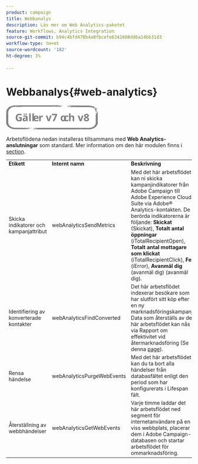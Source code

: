 ```yaml
---
product: campaign
title: Webbanalys
description: Läs mer om Web Analytics-paketet
feature: Workflows, Analytics Integration
source-git-commit: b94c4bfd478b4a8fbcefe6341608dd6a14bb31d3
workflow-type: tm+mt
source-wordcount: '182'
ht-degree: 3%

---
```



# Webbanalys{#web-analytics}

![](../../assets/common.svg)

Arbetsflödena nedan installeras tillsammans med **Web Analytics-anslutningar** som standard. Mer information om den här modulen finns i [section](../../platform/using/adobe-analytics-connector.md).

<table> 
 <tbody> 
  <tr> 
   <td> <strong>Etikett</strong><br /> </td> 
   <td> <strong>Internt namn</strong><br /> </td> 
   <td> <strong>Beskrivning</strong><br /> </td> 
  </tr> 
  <tr> 
   <td> <span class="uicontrol">Skicka indikatorer och kampanjattribut</span> <br /> </td> 
   <td> <span class="uicontrol">webAnalyticsSendMetrics</span> <br /> </td> 
   <td> Med det här arbetsflödet kan ni skicka kampanjindikatorer från Adobe Campaign till Adobe Experience Cloud Suite via Adobe® Analytics-kontakten. De berörda indikatorerna är följande: <strong>Skickat</strong> (Skickat), <strong>Totalt antal öppningar</strong> (iTotalRecipientOpen), <strong>Totalt antal mottagare som klickat</strong> (iTotalRecipientClick), <strong>Fel</strong> (iError), <strong>Avanmäl dig</strong> (avanmäl dig) (avanmäl dig).<br /> </td> 
  </tr> 
  <tr> 
   <td> <span class="uicontrol">Identifiering av konverterade kontakter</span> <br /> </td> 
   <td> <span class="uicontrol">webAnalyticsFindConverted</span> <br /> </td> 
   <td> Det här arbetsflödet indexerar besökare som har slutfört sitt köp efter en ny marknadsföringskampanj. Data som återställs av det här arbetsflödet kan nås via <span class="uicontrol">Rapport om effektivitet vid återmarknadsföring</span> (Se denna <a href="../../platform/using/adobe-analytics-connector.md#creating-a-re-marketing-campaign"> page</a>). <br /> </td> 
  </tr> 
  <tr> 
   <td> <span class="uicontrol">Rensa händelse</span> <br /> </td> 
   <td> <span class="uicontrol">webAnalyticsPurgeWebEvents</span> <br /> </td> 
   <td> Med det här arbetsflödet kan du ta bort alla händelser från databasfältet enligt den period som har konfigurerats i <span class="uicontrol">Lifespan</span> fält. <br /> </td> 
  </tr> 
  <tr> 
   <td> <span class="uicontrol">Återställning av webbhändelser</span> <br /> </td> 
   <td> <span class="uicontrol">webAnalyticsGetWebEvents</span> <br /> </td> 
   <td> Varje timme laddar det här arbetsflödet ned segment för internetanvändare på en viss webbplats, placerar dem i Adobe Campaign-databasen och startar arbetsflödet för ommarknadsföring. <br /> </td> 
  </tr> 
 </tbody> 
</table>

